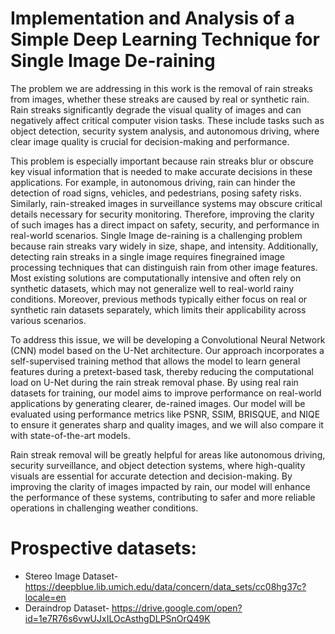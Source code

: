 # Implementation and Analysis of a Simple Deep Learning Technique for Single Image De-raining

The problem we are addressing in this work is the removal of rain streaks from images,
whether these streaks are caused by real or synthetic rain. Rain streaks significantly degrade
the visual quality of images and can negatively affect critical computer vision tasks. These
include tasks such as object detection, security system analysis, and autonomous driving,
where clear image quality is crucial for decision-making and performance.

This problem is especially important because rain streaks blur or obscure key visual information that is needed to make accurate decisions in these applications. For example, in
autonomous driving, rain can hinder the detection of road signs, vehicles, and pedestrians,
posing safety risks. Similarly, rain-streaked images in surveillance systems may obscure
critical details necessary for security monitoring. Therefore, improving the clarity of such
images has a direct impact on safety, security, and performance in real-world scenarios.
Single Image de-raining is a challenging problem because rain streaks vary widely in size,
shape, and intensity. Additionally, detecting rain streaks in a single image requires finegrained image processing techniques that can distinguish rain from other image features.
Most existing solutions are computationally intensive and often rely on synthetic datasets,
which may not generalize well to real-world rainy conditions. Moreover, previous methods typically either focus on real or synthetic rain datasets separately, which limits their
applicability across various scenarios.

To address this issue, we will be developing a Convolutional Neural Network (CNN) model
based on the U-Net architecture. Our approach incorporates a self-supervised training
method that allows the model to learn general features during a pretext-based task, thereby
reducing the computational load on U-Net during the rain streak removal phase. By using real rain datasets for training, our model aims to improve performance on real-world
applications by generating clearer, de-rained images.
Our model will be evaluated using performance metrics like PSNR, SSIM, BRISQUE, and
NIQE to ensure it generates sharp and quality images, and we will also compare it with
state-of-the-art models.

Rain streak removal will be greatly helpful for areas like autonomous driving, security
surveillance, and object detection systems, where high-quality visuals are essential for accurate detection and decision-making. By improving the clarity of images impacted by rain,
our model will enhance the performance of these systems, contributing to safer and more
reliable operations in challenging weather conditions.


# Prospective datasets:
- Stereo Image Dataset- https://deepblue.lib.umich.edu/data/concern/data_sets/cc08hg37c?locale=en
- Deraindrop Dataset- https://drive.google.com/open?id=1e7R76s6vwUJxILOcAsthgDLPSnOrQ49K
